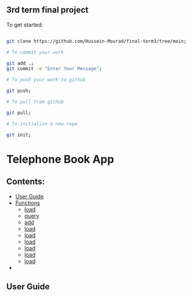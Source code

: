## 3rd term final project

To get started:

```bash

git clone https://github.com/Hussein-Mourad/final-term3/tree/main;

# To commit your work

git add .;
git commit -m "Enter Your Message";

# To push your work to github

git push;

# To pull from github

git pull;

# To initialize a new repo

git init;

```

# Telephone Book App

## Contents:

- [User Guide](#user-guide)
- [Functions](#functions)
    - [load](#load)
    - [query](#query)
    - [add](#add)
    - [load](#load)
    - [load](#load)
    - [load](#load)
    - [load](#load)
    - [load](#load)
    - [load](#load)
-

## User Guide
